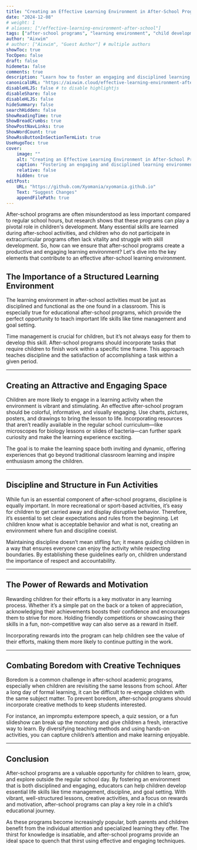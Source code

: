 ```yaml
---
title: "Creating an Effective Learning Environment in After-School Programs"
date: "2024-12-08"
# weight: 1
# aliases: ["/effective-learning-environment-after-school"]
tags: ["after-school programs", "learning environment", "child development", "education", "extracurricular activities"]
author: "Aixwim"
# author: ["Aixwim", "Guest Author"] # multiple authors
showToc: true
TocOpen: false
draft: false
hidemeta: false
comments: true
description: "Learn how to foster an engaging and disciplined learning environment in after-school programs that enhances children's development."
canonicalURL: "https://aixwim.cloud/effective-learning-environment-after-school"
disableHLJS: false # to disable highlightjs
disableShare: false
disableHLJS: false
hideSummary: false
searchHidden: false
ShowReadingTime: true
ShowBreadCrumbs: true
ShowPostNavLinks: true
ShowWordCount: true
ShowRssButtonInSectionTermList: true
UseHugoToc: true
cover:
    image: ""
    alt: "Creating an Effective Learning Environment in After-School Programs"
    caption: "Fostering an engaging and disciplined learning environment for children"
    relative: false
    hidden: true
editPost:
    URL: "https://github.com/Xyomania/xyomania.github.io"
    Text: "Suggest Changes"
    appendFilePath: true
---
```


After-school programs are often misunderstood as less important compared to regular school hours, but research shows that these programs can play a pivotal role in children's development. Many essential skills are learned during after-school activities, and children who do not participate in extracurricular programs often lack vitality and struggle with skill development. So, how can we ensure that after-school programs create a productive and engaging learning environment? Let's dive into the key elements that contribute to an effective after-school learning environment.

<!--more-->

## The Importance of a Structured Learning Environment

The learning environment in after-school activities must be just as disciplined and functional as the one found in a classroom. This is especially true for educational after-school programs, which provide the perfect opportunity to teach important life skills like time management and goal setting.

Time management is crucial for children, but it’s not always easy for them to develop this skill. After-school programs should incorporate tasks that require children to finish work within a specific time frame. This approach teaches discipline and the satisfaction of accomplishing a task within a given period.

---

## Creating an Attractive and Engaging Space

Children are more likely to engage in a learning activity when the environment is vibrant and stimulating. An effective after-school program should be colorful, informative, and visually engaging. Use charts, pictures, posters, and drawings to bring the lesson to life. Incorporating resources that aren’t readily available in the regular school curriculum—like microscopes for biology lessons or slides of bacteria—can further spark curiosity and make the learning experience exciting.

The goal is to make the learning space both inviting and dynamic, offering experiences that go beyond traditional classroom learning and inspire enthusiasm among the children.

---

## Discipline and Structure in Fun Activities

While fun is an essential component of after-school programs, discipline is equally important. In more recreational or sport-based activities, it’s easy for children to get carried away and display disruptive behavior. Therefore, it’s essential to set clear expectations and rules from the beginning. Let children know what is acceptable behavior and what is not, creating an environment where fun and discipline coexist.

Maintaining discipline doesn’t mean stifling fun; it means guiding children in a way that ensures everyone can enjoy the activity while respecting boundaries. By establishing these guidelines early on, children understand the importance of respect and accountability.

---

## The Power of Rewards and Motivation

Rewarding children for their efforts is a key motivator in any learning process. Whether it’s a simple pat on the back or a token of appreciation, acknowledging their achievements boosts their confidence and encourages them to strive for more. Holding friendly competitions or showcasing their skills in a fun, non-competitive way can also serve as a reward in itself.

Incorporating rewards into the program can help children see the value of their efforts, making them more likely to continue putting in the work.

---

## Combating Boredom with Creative Techniques

Boredom is a common challenge in after-school academic programs, especially when children are revisiting the same lessons from school. After a long day of formal learning, it can be difficult to re-engage children with the same subject matter. To prevent boredom, after-school programs should incorporate creative methods to keep students interested.

For instance, an impromptu extempore speech, a quiz session, or a fun slideshow can break up the monotony and give children a fresh, interactive way to learn. By diversifying teaching methods and using hands-on activities, you can capture children’s attention and make learning enjoyable.

---

## Conclusion

After-school programs are a valuable opportunity for children to learn, grow, and explore outside the regular school day. By fostering an environment that is both disciplined and engaging, educators can help children develop essential life skills like time management, discipline, and goal setting. With vibrant, well-structured lessons, creative activities, and a focus on rewards and motivation, after-school programs can play a key role in a child’s educational journey.

As these programs become increasingly popular, both parents and children benefit from the individual attention and specialized learning they offer. The thirst for knowledge is insatiable, and after-school programs provide an ideal space to quench that thirst using effective and engaging techniques.
